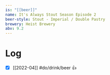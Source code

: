 ```yaml
---
is: "[[beer]]"
name: It's Always Stout Season Episode 2
beer-style: Stout - Imperial / Double Pastry
brewery: Heist Brewery
abv: 9.2
---
```

# Log
- [x] [[2022-04]] #do/drink/beer 👍
